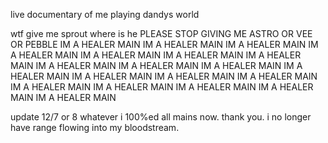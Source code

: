 live documentary of me playing dandys world

wtf give me sprout where is he PLEASE STOP GIVING ME ASTRO OR VEE OR PEBBLE IM A HEALER MAIN 
IM A HEALER MAIN IM A HEALER MAIN IM A HEALER MAIN IM A HEALER MAIN IM A HEALER MAIN IM A HEALER MAIN IM A HEALER MAIN IM A HEALER MAIN IM A HEALER MAIN IM A HEALER MAIN IM A HEALER MAIN IM A HEALER MAIN IM A HEALER MAIN IM A HEALER MAIN IM A HEALER MAIN IM A HEALER MAIN IM A HEALER MAIN IM A HEALER MAIN 

update 12/7 or 8 whatever
i 100%ed all mains now. thank you. i no longer have range flowing into my bloodstream.
